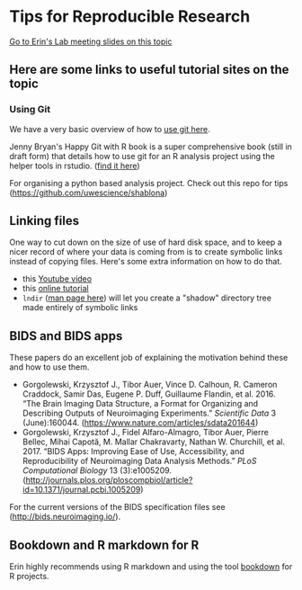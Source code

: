 # Tips for Reproducible Research

[Go to Erin's Lab meeting slides on this topic](https://docs.google.com/presentation/d/1XhfGayWVvSP9IfOl-6UOyYEhznlx286NkwuP1sxTjBU/edit?usp=sharing)

## Here are some links to useful tutorial sites on the topic

### Using Git

We have a very basic overview of how to [use git here](/technical_skills/beginner/Using-Git).

Jenny Bryan's Happy Git with R book is a super comprehensive book (still in draft form) that details how to use git for an R analysis project using the helper tools in rstudio. ([find it here](http://happygitwithr.com/))

For organising a python based analysis project. Check out this repo for tips (https://github.com/uwescience/shablona)

## Linking files

One way to cut down on the size of use of hard disk space, and to keep a nicer record of where your data is coming from is to create symbolic links instead of copying files. Here's some extra information on how to do that.

* this [Youtube video](https://www.youtube.com/watch?v=va4CedGgGo8)
* this [online tutorial](https://www.nixtutor.com/freebsd/understanding-symbolic-links/)
* `lndir` ([man page here](https://linux.die.net/man/1/lndir)) will let you create a "shadow" directory tree made entirely of symbolic links

## BIDS and BIDS apps

These papers do an excellent job of explaining the motivation behind these and how to use them.

* Gorgolewski, Krzysztof J., Tibor Auer, Vince D. Calhoun, R. Cameron Craddock, Samir Das, Eugene P. Duff, Guillaume Flandin, et al. 2016. “The Brain Imaging Data Structure, a Format for Organizing and Describing Outputs of Neuroimaging Experiments.” *Scientific Data* 3 (June):160044. (https://www.nature.com/articles/sdata201644)
* Gorgolewski, Krzysztof J., Fidel Alfaro-Almagro, Tibor Auer, Pierre Bellec, Mihai Capotă, M. Mallar Chakravarty, Nathan W. Churchill, et al. 2017. “BIDS Apps: Improving Ease of Use, Accessibility, and Reproducibility of Neuroimaging Data Analysis Methods.” *PLoS Computational Biology* 13 (3):e1005209.(http://journals.plos.org/ploscompbiol/article?id=10.1371/journal.pcbi.1005209)

For the current versions of the BIDS specification files see (http://bids.neuroimaging.io/).

## Bookdown and R markdown for R

Erin highly recommends using R markdown and using the tool [bookdown](https://bookdown.org/yihui/bookdown/) for R projects.
